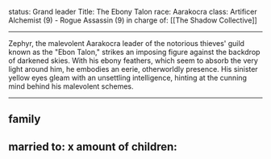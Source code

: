 status: Grand leader
Title: The Ebony Talon
race: Aarakocra
class: Artificer Alchemist (9) - Rogue Assassin (9)
in charge of: [[The Shadow Collective]]

---

Zephyr, the malevolent Aarakocra leader of the notorious thieves' guild known as the "Ebon Talon," strikes an imposing figure against the backdrop of darkened skies. With his ebony feathers, which seem to absorb the very light around him, he embodies an eerie, otherworldly presence. His sinister yellow eyes gleam with an unsettling intelligence, hinting at the cunning mind behind his malevolent schemes.

---

## family

married to:
x amount of children:
- 